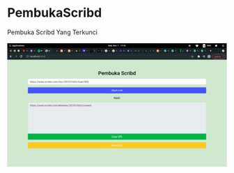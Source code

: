 # PembukaScribd
Pembuka Scribd Yang Terkunci
<br><br>
<img src="Screenshot from 2021-12-01 17-20-00.png" alt="gambar">
